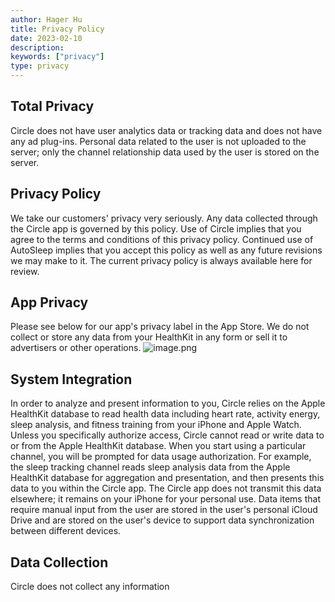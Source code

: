 ```yaml
---
author: Hager Hu
title: Privacy Policy
date: 2023-02-10
description:
keywords: ["privacy"]
type: privacy
---
```


## Total Privacy

Circle does not have user analytics data or tracking data and does not have any ad plug-ins. Personal data related to the user is not uploaded to the server; only the channel relationship data used by the user is stored on the server.

## Privacy Policy

We take our customers' privacy very seriously. Any data collected through the Circle app is governed by this policy. 
Use of Circle implies that you agree to the terms and conditions of this privacy policy. Continued use of AutoSleep implies that you accept this policy as well as any future revisions we may make to it. The current privacy policy is always available here for review.

## App Privacy

Please see below for our app's privacy label in the App Store. 
We do not collect or store any data from your HealthKit in any form or sell it to advertisers or other operations.
![image.png](https://cdn.nlark.com/yuque/0/2022/png/177619/1671542189488-9934f21b-026d-43c3-9cfd-b2e094e3eed6.png#averageHue=%230c0d0d&clientId=u642af534-eefc-4&crop=0&crop=0&crop=1&crop=1&from=paste&height=378&id=u1f4c34db&margin=%5Bobject%20Object%5D&name=image.png&originHeight=756&originWidth=790&originalType=binary&ratio=1&rotation=0&showTitle=false&size=366613&status=done&style=none&taskId=u88ca9059-f972-4655-b2e5-aa68648f42d&title=&width=395)

## System Integration

In order to analyze and present information to you, Circle relies on the Apple HealthKit database to read health data including heart rate, activity energy, sleep analysis, and fitness training from your iPhone and Apple Watch.
Unless you specifically authorize access, Circle cannot read or write data to or from the Apple HealthKit database. When you start using a particular channel, you will be prompted for data usage authorization. For example, the sleep tracking channel reads sleep analysis data from the Apple HealthKit database for aggregation and presentation, and then presents this data to you within the Circle app. The Circle app does not transmit this data elsewhere; it remains on your iPhone for your personal use. 
Data items that require manual input from the user are stored in the user's personal iCloud Drive and are stored on the user's device to support data synchronization between different devices.

## Data Collection

Circle does not collect any information